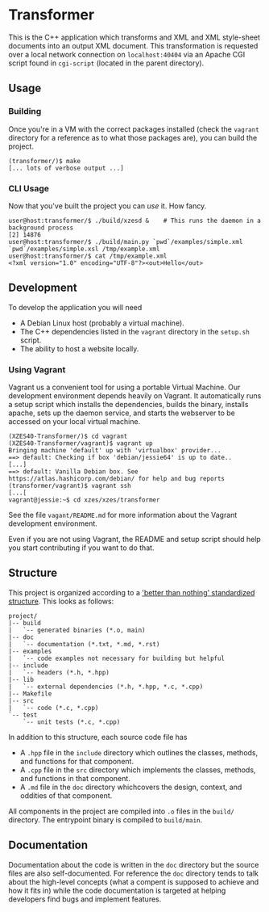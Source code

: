 # Transformer

This is the C++ application which transforms and XML and XML style-sheet documents into an output XML document.
This transformation is requested over a local network connection on `localhost:40404` via an Apache CGI script found in `cgi-script` (located in the parent directory).

## Usage

### Building

Once you're in a VM with the correct packages installed (check the `vagrant` directory for a reference as to what those packages are), you can build the project.

```
(transformer/)$ make
[... lots of verbose output ...]
```

### CLI Usage

Now that you've built the project you can *use* it.
How fancy.

```
user@host:transformer/$ ./build/xzesd &    # This runs the daemon in a background process
[2] 14876
user@host:transformer/$ ./build/main.py `pwd`/examples/simple.xml `pwd`/examples/simple.xsl /tmp/example.xml
user@host:transformer/$ cat /tmp/example.xml
<?xml version="1.0" encoding="UTF-8"?><out>Hello</out>
```

## Development

To develop the application you will need

- A Debian Linux host (probably a virtual machine).
- The C++ dependencies listed in the `vagrant` directory in the `setup.sh` script.
- The ability to host a website locally.

### Using Vagrant

Vagrant us a convenient tool for using a portable Virtual Machine.
Our development environment depends heavily on Vagrant.
It automatically runs a setup script which installs the dependencies, builds the binary, installs apache, sets up the daemon service, and starts the webserver to be accessed on your local virtual machine.

```
(XZES40-Transformer/)$ cd vagrant
(XZES40-Transformer/vagrant)$ vagrant up
Bringing machine 'default' up with 'virtualbox' provider...
==> default: Checking if box 'debian/jessie64' is up to date..
[...]
==> default: Vanilla Debian box. See https://atlas.hashicorp.com/debian/ for help and bug reports
(transformer/vagrant)$ vagrant ssh
[...[
vagrant@jessie:~$ cd xzes/xzes/transformer
```

See the file `vagant/README.md` for more information about the Vagrant development environment.

Even if you are not using Vagrant, the README and setup script should help you start contributing if you want to do that.

## Structure

This project is organized according to a ['better than nothing' standardized structure][cpp-project].
This looks as follows:

```
project/
|-- build
|   `-- generated binaries (*.o, main)
|-- doc
|   `-- documentation (*.txt, *.md, *.rst)
|-- examples
|   `-- code examples not necessary for building but helpful
|-- include
|   `-- headers (*.h, *.hpp)
|-- lib
|   `-- external dependencies (*.h, *.hpp, *.c, *.cpp)
|-- Makefile
|-- src
|   `-- code (*.c, *.cpp)
`-- test
    `-- unit tests (*.c, *.cpp)
```

In addition to this structure, each source code file has

- A `.hpp` file in the `include` directory which outlines the classes, methods, and functions for that component.
- A `.cpp` file in the `src` directory which implements the classes, methods, and functions in that component.
- A `.md` file in the `doc` directory whichcovers the design, context, and oddities of that component.

All components in the project are compiled into `.o` files in the `build/` directory.
The entrypoint binary is compiled to `build/main`.

## Documentation

Documentation about the code is written in the `doc` directory but the source files are also self-documented.
For reference the `doc` directory tends to talk about the high-level concepts (what a compent is supposed to achieve and how it fits in) while the code documentation is targeted at helping developers find bugs and implement features.

[cpp-project]: http://stackoverflow.com/questions/10782554/how-to-organize-a-c-project#10782577
